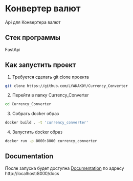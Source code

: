 # Конвертер валют

Api для Конвертера валют

## Стек программы
FastApi

## Как запустить проект
1. Требуется сделать git clone проекта
```bash
git clone https://github.com/LYAKAKOY/Currency_Converter
```
2. Перейти в папку Currency_Converter
```bash
cd Currency_Converter 
```
3. Собрать docker образ
```bash
docker build . -t 'currency_converter' 
```
4. Запустить docker образ
```bash
docker run -p 8000:8000 currency_converter
```
## Documentation
После запуска будет доступна
[Documentation](http://localhost:8000/docs) по адресу http://localhost:8000/docs


